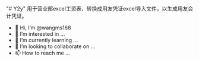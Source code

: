 "# Y2y" 
用于营业部excel工资表、转换成用友凭证excel导入文件，以生成用友会计凭证。
- 👋 Hi, I’m @wangms168
- 👀 I’m interested in ...
- 🌱 I’m currently learning ...
- 💞️ I’m looking to collaborate on ...
- 📫 How to reach me ...

